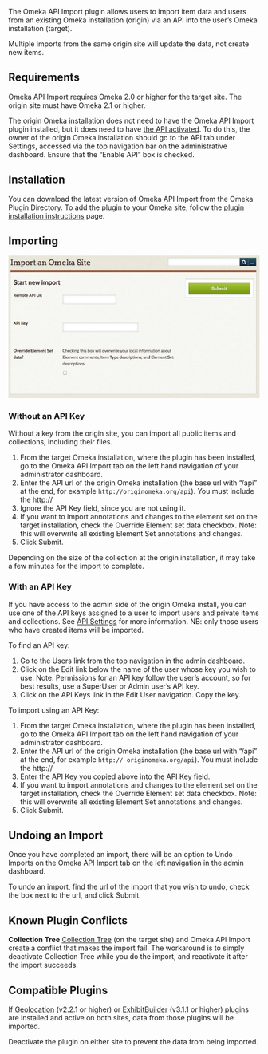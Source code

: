 The Omeka API Import plugin allows users to import item data and users from an existing Omeka installation (origin) via an API into the user’s Omeka installation (target). 

Multiple imports from the same origin site will update the data, not create new items.

Requirements 
---------------------------------------------------------------
Omeka API Import requires Omeka 2.0 or higher for the target site. The origin site must have Omeka 2.1 or higher.

The origin Omeka installation does not need to have the Omeka API Import plugin installed, but it does need to have [the API activated](../Admin/Settings/API_Settings.md). To do this, the owner of the origin Omeka installation should go to the API tab under Settings, accessed via the top navigation bar on the administrative dashboard. Ensure that the “Enable API” box is checked.

Installation 
---------------------------------------------------------------
You can download the latest version of Omeka API Import from the Omeka Plugin Directory. To add the plugin to your Omeka site, follow the [plugin installation instructions](../Admin/Adding_and_Managing_Plugins.md) page.

Importing 
-----------------------------------------------------------

![Beginning page for the importer](../doc_files/plugin_images/OApiImport.jpg)

### Without an API Key 

Without a key from the origin site, you can import all public items and collections, including their files.

1.  From the target Omeka installation, where the plugin has been installed, go to the Omeka API Import tab on the left hand navigation of your administrator dashboard.
2.  Enter the API url of the origin Omeka installation (the base url with “/api” at the end, for example `http://originomeka.org/api`). You must include the http://
3.  Ignore the API Key field, since you are not using it.
4.  If you want to import annotations and changes to the element set on the target installation, check the Override Element set data checkbox. Note: this will overwrite all existing Element Set annotations and changes.
5.  Click Submit.

Depending on the size of the collection at the origin installation, it may take a few minutes for the import to complete.

### With an API Key 

If you have access to the admin side of the origin Omeka install, you can use one of the API keys assigned to a user to import users and private items and collections. See [API Settings](../Admin/Settings/API_Settings.md) for more information. NB: only those users who have created items will be imported.

To find an API key:

1.  Go to the Users link from the top navigation in the admin dashboard.
2.  Click on the Edit link below the name of the user whose key you wish to use. Note: Permissions for an API key follow the user’s account, so for best results, use a SuperUser or Admin user’s API key.
3.  Click on the API Keys link in the Edit User navigation. Copy the key.

To import using an API Key:

1.  From the target Omeka installation, where the plugin has been installed, go to the Omeka API Import tab on the left hand     navigation of your administrator dashboard.
2.  Enter the API url of the origin Omeka installation (the base url with “/api” at the end, for example `http:// originomeka.org/api`). You must include the http://
3.  Enter the API Key you copied above into the API Key field.
4.  If you want to import annotations and changes to the element set on the target installation, check the Override Element set data checkbox. Note: this will overwrite all existing Element Set annotations and changes.
5.  Click Submit.

Undoing an Import
---------------------------------------------------------------
Once you have completed an import, there will be an option to Undo Imports on the Omeka API Import tab on the left navigation in the admin dashboard.

To undo an import, find the url of the import that you wish to undo, check the box next to the url, and click Submit.

Known Plugin Conflicts
--------------------------------------------------------------
**Collection Tree**
[Collection Tree](CollectionTree.md) (on the target site) and Omeka API Import create a conflict that makes the import fail. The workaround is to simply deactivate Collection Tree while you do the import, and reactivate it after the import succeeds.

Compatible Plugins
-------------------------------------------------------

If [Geolocation](Geolocation.md) (v2.2.1 or higher) or [ExhibitBuilder](ExhibitBuilder.md) (v3.1.1 or higher) plugins are installed and active on both sites, data from those plugins will be imported.

Deactivate the plugin on either site to prevent the data from being imported.
